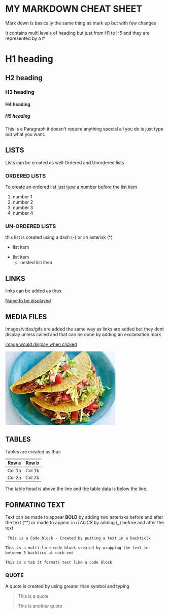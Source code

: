 # MY MARKDOWN CHEAT SHEET

Mark down is basically the same thing as mark up but with few changes

It contains multi levels of heading but just from H1 to H5 and they are represented by a #

# H1 heading

## H2 heading

### H3 heading

#### H4 heading

##### H5 heading

This is a Paragraph it doesn't require anything special all you do is just type out what you want.

## LISTS

Lists can be created as well Ordered and Unordered lists

### ORDERED LISTS

To create an ordered list just type a number before the list item

1. number 1
2. number 2
3. number 3
4. number 4

### UN-ORDERED LISTS

this list is created using a dash (-) or an asterisk (\*)

- list item

* list item
  - nested list item

## LINKS

links can be added as thus

[Name to be displayed](actual.url)

## MEDIA FILES

Images/vides/gifs are added the same way as links are added but they dont display unless called and that can be done by adding an exclamation mark

[image would display when clicked](./../images/pexels-karen-la%C3%A5rk-boshoff-9980749.jpg)

![image would display when clicked](./../images/tacos1.jpg)

## TABLES

Tables are created as thus

| Row a  | Row b  |
| ------ | ------ |
| Col 1a | Col 1b |
| Col 2a | Col 2b |

The table head is above the line and the table data is below the line.

## FORMATING TEXT

Text can be made to appear **BOLD** by adding two asterisks before and after the text (\*\*) or made to appear in _ITALICS_ by adding (\_) before and after the text

` This is a Code block - Created by putting a text in a backticlk`

```
This is a multi-line code block created by wrapping the text in-between 3 backtics at each end
```

    This is a tab it formats text like a code block

### QUOTE

A quote is created by using greater than symbol and typing

> This is a quote
>
> This is another quote

